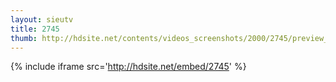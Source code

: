 ```yaml
---
layout: sieutv
title: 2745
thumb: http://hdsite.net/contents/videos_screenshots/2000/2745/preview_360p.mp4.jpg
---
```

{% include iframe src='http://hdsite.net/embed/2745' %}
 
